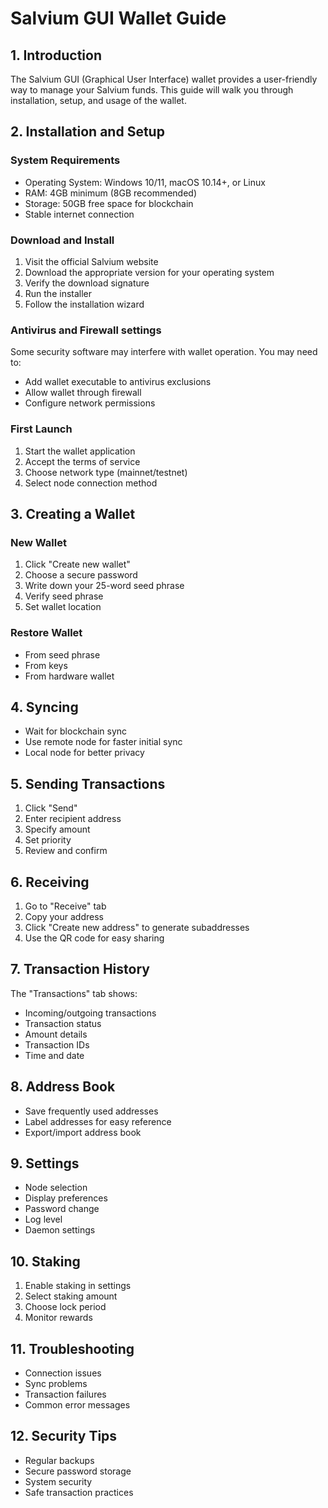 # Salvium GUI Wallet Guide

## 1. Introduction
The Salvium GUI (Graphical User Interface) wallet provides a user-friendly way to manage your Salvium funds. This guide will walk you through installation, setup, and usage of the wallet.

## 2. Installation and Setup

### System Requirements
- Operating System: Windows 10/11, macOS 10.14+, or Linux
- RAM: 4GB minimum (8GB recommended)
- Storage: 50GB free space for blockchain
- Stable internet connection

### Download and Install
1. Visit the official Salvium website
2. Download the appropriate version for your operating system
3. Verify the download signature
4. Run the installer
5. Follow the installation wizard

### Antivirus and Firewall settings
Some security software may interfere with wallet operation. You may need to:
- Add wallet executable to antivirus exclusions
- Allow wallet through firewall
- Configure network permissions

### First Launch
1. Start the wallet application
2. Accept the terms of service
3. Choose network type (mainnet/testnet)
4. Select node connection method

## 3. Creating a Wallet

### New Wallet
1. Click "Create new wallet"
2. Choose a secure password
3. Write down your 25-word seed phrase
4. Verify seed phrase
5. Set wallet location

### Restore Wallet
- From seed phrase
- From keys
- From hardware wallet

## 4. Syncing
- Wait for blockchain sync
- Use remote node for faster initial sync
- Local node for better privacy

## 5. Sending Transactions
1. Click "Send"
2. Enter recipient address
3. Specify amount
4. Set priority
5. Review and confirm

## 6. Receiving
1. Go to "Receive" tab
2. Copy your address
3. Click "Create new address" to generate subaddresses
4. Use the QR code for easy sharing

## 7. Transaction History
The "Transactions" tab shows:
- Incoming/outgoing transactions
- Transaction status
- Amount details
- Transaction IDs
- Time and date

## 8. Address Book
- Save frequently used addresses
- Label addresses for easy reference
- Export/import address book

## 9. Settings
- Node selection
- Display preferences
- Password change
- Log level
- Daemon settings

## 10. Staking
1. Enable staking in settings
2. Select staking amount
3. Choose lock period
4. Monitor rewards

## 11. Troubleshooting
- Connection issues
- Sync problems
- Transaction failures
- Common error messages

## 12. Security Tips
- Regular backups
- Secure password storage
- System security
- Safe transaction practices
